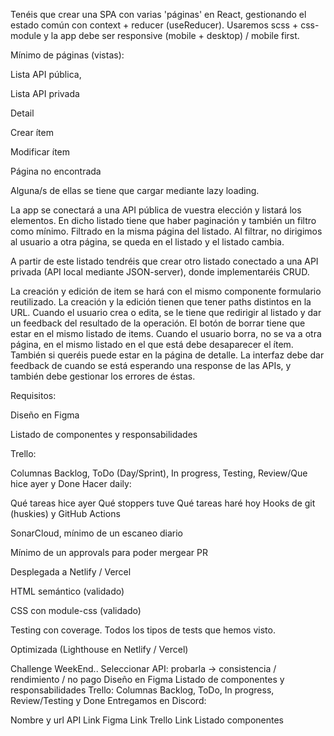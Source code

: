 Tenéis que crear una SPA con varias 'páginas' en React, gestionando el estado común con context + reducer (useReducer). Usaremos scss + css-module y la app debe ser responsive (mobile + desktop) / mobile first.

Mínimo de páginas (vistas):

Lista API pública,

Lista API privada

Detail

Crear ítem

Modificar ítem

Página no encontrada

Alguna/s de ellas se tiene que cargar mediante lazy loading.

La app se conectará a una API pública de vuestra elección y listará los elementos. En dicho listado tiene que haber paginación y también un filtro como mínimo. Filtrado en la misma página del listado. Al filtrar, no dirigimos al usuario a otra página, se queda en el listado y el listado cambia.

A partir de este listado tendréis que crear otro listado conectado a una API privada (API local mediante JSON-server), donde implementaréis CRUD.

La creación y edición de item se hará con el mismo componente formulario reutilizado. La creación y la edición tienen que tener paths distintos en la URL. Cuando el usuario crea o edita, se le tiene que redirigir al listado y dar un feedback del resultado de la operación.
El botón de borrar tiene que estar en el mismo listado de items. Cuando el usuario borra, no se va a otra página, en el mismo listado en el que está debe desaparecer el ítem. También si queréis puede estar en la página de detalle.
La interfaz debe dar feedback de cuando se está esperando una response de las APIs, y también debe gestionar los errores de éstas.

Requisitos:

Diseño en Figma

Listado de componentes y responsabilidades

Trello:

Columnas Backlog, ToDo (Day/Sprint), In progress, Testing, Review/Que hice ayer y Done
Hacer daily:

Qué tareas hice ayer
Qué stoppers tuve
Qué tareas haré hoy
Hooks de git (huskies) y GitHub Actions

SonarCloud, mínimo de un escaneo diario

Mínimo de un approvals para poder mergear PR

Desplegada a Netlify / Vercel

HTML semántico (validado)

CSS con module-css (validado)

Testing con coverage. Todos los tipos de tests que hemos visto.

Optimizada (Lighthouse en Netlify / Vercel)

Challenge WeekEnd..
Seleccionar
API: probarla -> consistencia / rendimiento / no pago
Diseño en Figma
Listado de componentes y responsabilidades
Trello:
Columnas Backlog, ToDo, In progress, Review/Testing y Done
Entregamos en Discord:

Nombre y url API
Link Figma
Link Trello
Link Listado componentes

